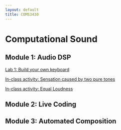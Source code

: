 ```yaml
---
layout: default
title: COMS3430
---
```

 
#  Computational Sound

## Module 1: Audio DSP

[Lab 1: Build your own keyboard](/Lab1.md)

[In-class activity: Sensation caused by two pure tones](./beatingDemo)

[In-class activity: Equal Loudness](./equalLoudness)

## Module 2: Live Coding

## Module 3: Automated Composition

